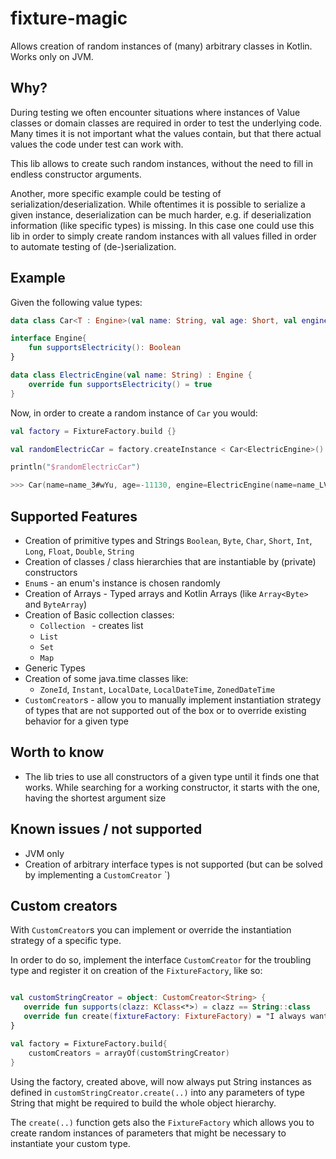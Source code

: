# fixture-magic

Allows creation of random instances of (many) arbitrary classes in Kotlin.
Works only on JVM.

## Why?
During testing we often encounter situations where instances of Value classes or domain classes
are required in order to test the underlying code. Many times it is not important what the values contain,
but that there actual values the code under test can work with.

This lib allows to create such random instances, without the need to fill in
endless constructor arguments.

Another, more specific example could be testing of serialization/deserialization. While  oftentimes
it is possible to serialize a given instance, deserialization can be much harder, e.g. if deserialization
information (like specific types) is missing. In this case one could use this lib in order to simply create 
random instances with all values filled in order to automate testing of (de-)serialization.

## Example

Given the following value types:
```kotlin
data class Car<T : Engine>(val name: String, val age: Short, val engine: T)

interface Engine{
    fun supportsElectricity(): Boolean
}

data class ElectricEngine(val name: String) : Engine {
    override fun supportsElectricity() = true
}
```

Now, in order to create a random instance of `Car` you would:

```kotlin
val factory = FixtureFactory.build {}

val randomElectricCar = factory.createInstance < Car<ElectricEngine>()

println("$randomElectricCar")

>>> Car(name=name_3#wYu, age=-11130, engine=ElectricEngine(name=name_LVRF)))
```

## Supported Features

 * Creation of primitive types and Strings
   `Boolean`, `Byte`, `Char`, `Short`, `Int`, `Long`, `Float`, `Double`, `String`
 * Creation of classes / class hierarchies that are instantiable by (private) constructors
 * `Enum`s - an enum's instance is chosen randomly
 * Creation of Arrays - Typed arrays and Kotlin Arrays (like `Array<Byte>` and `ByteArray`)
 * Creation of Basic collection classes: 
    * `Collection ` - creates list
    * `List`    
    * `Set`    
    * `Map`
 * Generic Types  
 * Creation of some java.time classes like:
    * `ZoneId`, `Instant`, `LocalDate`, `LocalDateTime`, `ZonedDateTime` 
 * `CustomCreator`s - allow you to manually implement instantiation strategy of types that are not supported out of the box
    or to override existing behavior for a given type

## Worth to know
 
  * The lib tries to use all constructors of a given type until it finds one that works. While searching for a working constructor,
    it starts with the one, having the shortest argument size

## Known issues / not supported
 * JVM only
 * Creation of arbitrary interface types is not supported (but can be solved by implementing a `CustomCreator` `)

## Custom creators
With `CustomCreator`s you can implement or override the instantiation strategy of a specific type.

In order to do so, implement the interface `CustomCreator` for the troubling type and register it on
creation of the `FixtureFactory`, like so:

```kotlin

val customStringCreator = object: CustomCreator<String> {
   override fun supports(clazz: KClass<*>) = clazz == String::class
   override fun create(fixtureFactory: FixtureFactory) = "I always want this string"
}

val factory = FixtureFactory.build{
    customCreators = arrayOf(customStringCreator)
}

```
Using the factory, created above, will now always put String instances as defined in `customStringCreator.create(..)`
into any parameters of type String that might be required to build the whole object hierarchy.

The `create(..)` function gets also the `FixtureFactory` which allows you to create random instances of parameters that might
be necessary to instantiate your custom type.